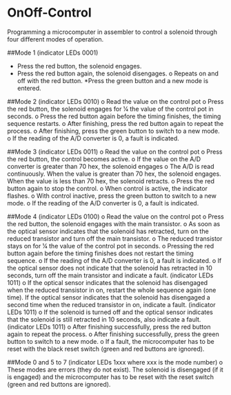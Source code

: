 # OnOff-Control
Programming a microcomputer in assembler to control a solenoid through four different modes of operation.

##Mode 1 (indicator LEDs 0001)
* Press the red button, the solenoid engages.
* Press the red button again, the solenoid disengages. o Repeats on and off with the red button.
*Press the green button and a new mode is entered.

##Mode 2 (indicator LEDs 0010)
o Read the value on the control pot
o Press the red button, the solenoid engages for 1⁄4 the value of the control pot in
seconds.
o Press the red button again before the timing finishes, the timing sequence restarts. o After finishing, press the red button again to repeat the process.
o After finishing, press the green button to switch to a new mode.
o If the reading of the A/D converter is 0, a fault is indicated.

##Mode 3 (indicator LEDs 0011)
o Read the value on the control pot
o Press the red button, the control becomes active.
o If the value on the A/D converter is greater than 70 hex, the solenoid engages
o The A/D is read continuously. When the value is greater than 70 hex, the solenoid
engages. When the value is less than 70 hex, the solenoid retracts.
o Press the red button again to stop the control.
o When control is active, the indicator flashes.
o With control inactive, press the green button to switch to a new mode. o If the reading of the A/D converter is 0, a fault is indicated.

##Mode 4 (indicator LEDs 0100)
o Read the value on the control pot
o Press the red button, the solenoid engages with the main transistor.
o As soon as the optical sensor indicates that the solenoid has retracted, turn on the
reduced transistor and turn off the main transistor.
o The reduced transistor stays on for 1⁄4 the value of the control pot in seconds.
o Pressing the red button again before the timing finishes does not restart the timing sequence.
o If the reading of the A/D converter is 0, a fault is indicated.
o If the optical sensor does not indicate that the solenoid has retracted in 10
seconds, turn off the main transistor and indicate a fault. (indicator LEDs 1011) o If the optical sensor indicates that the solenoid has disengaged when the reduced transistor in on, restart the whole sequence again (one time). If the optical sensor
indicates that the solenoid has disengaged a second time when the reduced
transistor in on, indicate a fault. (indicator LEDs 1011)
o If the solenoid is turned off and the optical sensor indicates that the solenoid is
still retracted in 10 seconds, also indicate a fault. (indicator LEDs 1011)
o After finishing successfully, press the red button again to repeat the process.
o After finishing successfully, press the green button to switch to a new mode.
o If a fault, the microcomputer has to be reset with the black reset switch (green and
red buttons are ignored).

##Mode 0 and 5 to 7 (indicator LEDs 1xxx where xxx is the mode number)
o These modes are errors (they do not exist). The solenoid is disengaged (if it is
engaged) and the microcomputer has to be reset with the reset switch (green and red buttons are ignored).
